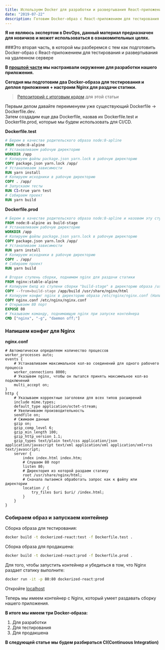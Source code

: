 ```yaml
---
title: Используем Docker для разработки и развертывания React-приложений. Часть 2.
date: "2019-07-22"
description: Готовим Docker-образ с React-приложением для тестирования и развертывания на удаленном сервере
---
```


<b>Я не являюсь экспертом в DevOps, данный материал предназначен для новичков
и может использоваться в ознакомительных целях.</b>

###Это вторая часть, в которой мы разберемся с тем как подготовить Docker-образ с React-приложением для тестирования и развертывания на удаленном сервере

<b>В [прошлой части](https://rysaev.dev/react-ci-cd-1/) мы настраивали окружение для
разработки нашего приложения.</b>

<b>Сегодня мы подготовим два Docker-образа для тестирования и деплоя приложения + настроим Nginx для раздачи статики.</b>

> [Репозиторий с итоговым кодом](https://github.com/RenatRysaev/dockerized-react/tree/react-ci-cd-2) для этой статьи

Первым делом давайте переименуем уже существующий Dockerfile -> Dockerfile.dev.  
Затем создадим еще два Dockerfile, назвав их Dockerfile.test и Dockerfile.prod, которые мы будем использовать для CI/CD.

<b>Dockerfile.test</b>
```dockerfile
# Берем в качестве родительского образа node:8-apline
FROM node:8-alpine
# Устанавливаем рабочую директорию
WORKDIR /app
# Копируем файлы package.json yarn.lock в рабочую директорию
COPY package.json yarn.lock /app/
# Устаналиваем зависимости
RUN yarn install
# Копируем исходники в рабочую директорию
COPY . /app/
# Запускаем тесты
RUN CI=true yarn test
# Собираем проект
RUN yarn build
```

<b>Dockerfile.prod</b>
```dockerfile
# Берем в качестве родительского образа node:8-apline и назовем эту ступень сборки "build-stage"
FROM node:8-alpine as build-stage
# Устанавливаем рабочую директорию
WORKDIR /app
# Копируем файлы package.json yarn.lock в рабочую директорию
COPY package.json yarn.lock /app/
# Устаналиваем зависимости
RUN yarn install
# Копируем исходники в рабочую директорию
COPY . /app/
# Собираем проект
RUN yarn build

# Вторая ступень сборки, поднимем nginx для раздачи статики
FROM nginx:stable-alpine
# Копируем билд из ступени сборки "build-stage" в директорию образа /usr/share/nginx/html
COPY --from=build-stage /app/build /usr/share/nginx/html
# Копируем конфиг nginx в директорию образа /etc/nginx/nginx.conf (Напишем его позже)
COPY nginx.conf /etc/nginx/nginx.conf
# Открываем 80 порт
EXPOSE 80
# Указываем команду, поднимающую nginx при запуске контейнера
CMD ["nginx", "-g", "daemon off;"]
```

### Напишем конфиг для Nginx

<b>nginx.conf</b>
```nginx
# Автоматически определяем количество процессов
worker_processes auto;
events {
    # Устанавливаем максимальное кол-во соединений для одного рабочего процесса
    worker_connections 8000;
    # Указывем nginx, чтобы он пытался принять максимльное кол-во подключений
    multi_accept on;
}
http {
    # Указываем корректные заголовки для всех типов расширений
    include mime.types;
    default_type application/octet-stream;
    # Увеличиваем производительность
    sendfile on;
    # Сжимаем данные
    gzip on;
    gzip_comp_level 6;
    gzip_min_length 100;
    gzip_http_version 1.1;
    gzip_types text/plain text/css application/json application/javascript text/xml application/xml application/xml+rss text/javascript;
    server {
        index index.html index.htm;
        # Слушаем 80 порт
        listen 80;
        # Директория из которой раздаем статику
        root /usr/share/nginx/html; 
        # Сначала пытаемся обработать запрос как к файлу или директории
        location / {
            try_files $uri $uri/ /index.html;
        }
    }
}
```

### Собираем образ и запускаем контейнер

Сборка образа для тестирования:

```bash
docker build -t dockerized-react:test -f Dockerfile.test .
```

Сборка образа для продакшена:

```bash
docker build -t dockerized-react:prod -f Dockerfile.prod .
```

Для того, чтобы запустить контейнер и убедиться в том, что Nginx раздает статику выполните:

```bash
docker run -it -p 80:80 dockerized-react:prod
```

Откройте [localhost](http://localhost/)

Теперь мы имеем контейнер с Nginx, который умеет раздавать сборку нашего приложения.

<b>В итоге мы имеем три Docker-образа:</b>
1) Для разработки
2) Для тестирования
3) Для продакшена

<b>В следующей статье мы будем разбираться CI(Continuous Integration)</b>
